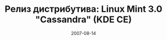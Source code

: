 ---
layout: post
title: "Релиз дистрибутива: Linux Mint 3.0 \"Cassandra\" (KDE CE)"
date: 2007-08-14   
---